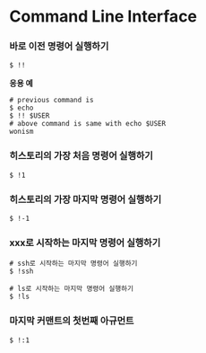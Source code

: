 # Command Line Interface
### 바로 이전 명령어 실행하기
```
$ !!
```
__응용 예__
```
# previous command is
$ echo
$ !! $USER
# above command is same with echo $USER
wonism
```

### 히스토리의 가장 처음 명령어 실행하기
```
$ !1
```

### 히스토리의 가장 마지막 명령어 실행하기
```
$ !-1
```

### xxx로 시작하는 마지막 명령어 실행하기
```
# ssh로 시작하는 마지막 명령어 실행하기
$ !ssh

# ls로 시작하는 마지막 명령어 실행하기
$ !ls
```

### 마지막 커맨트의 첫번째 아규먼트
```
$ !:1
```

